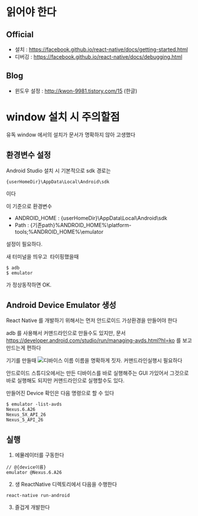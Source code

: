 # 읽어야 한다
## Official
- 설치 : https://facebook.github.io/react-native/docs/getting-started.html
- 디버깅 : https://facebook.github.io/react-native/docs/debugging.html

## Blog
- 윈도우 설정 : http://kwon-9981.tistory.com/15 (한글)

# window 설치 시 주의할점
유독 window 에서의 설치가 문서가 명확하지 않아 고생했다

## 환경변수 설정
Android Studio 설치 시 기본적으로 sdk 경로는
```
{userHomeDir}\AppData\Local\Android\sdk
```
이다

이 기준으로 환경변수
- ANDROID_HOME : {userHomeDir}\AppData\Local\Android\sdk
- Path : {기존path}%ANDROID_HOME%\platform-tools;%ANDROID_HOME%\emulator

설정이 필요하다.

새 터미널을 띄우고  타이핑했을때 
```
$ adb
$ emulator
```
가 정상동작하면 OK.

## Android Device Emulator 생성
React Native 를 개발하기 위해서는 먼저 안드로이드 가상환경을 만들어야 한다

adb 를 사용해서 커맨드라인으로 만들수도 있지만,
문서 https://developer.android.com/studio/run/managing-avds.html?hl=ko 를 보고 만드는게 편하다

기기를 만들때
![디바이스 이름](https://developer.android.com/images/tools/avd-verifyconfig.png?hl=ko)
이름을 명확하게 짓자. 커맨드라인실행시 필요하다

안드로이드 스튜디오에서는 만든 디바이스를 바로 실행해주는 GUI 가있어서 그것으로 바로 실행해도 되지만
커맨드라인으로 실행할수도 있다.

만들어진 Device 확인은 다음 명령으로 할 수 있다
```
$ emulator -list-avds
Nexus.6.A26
Nexus_5X_API_26
Nexus_5_API_26
```

## 실행
1. 에뮬레이터를 구동한다
```
// @{device이름}
emulator @Nexus.6.A26
```
2. 생 ReactNative 디렉토리에서 다음을 수행한다
```
react-native run-android
```
3. 즐겁게 개발한다
